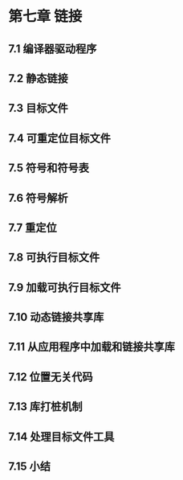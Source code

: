 # 第七章 链接

## 7.1 编译器驱动程序

## 7.2 静态链接

## 7.3 目标文件

## 7.4 可重定位目标文件

## 7.5 符号和符号表

## 7.6 符号解析

## 7.7 重定位

## 7.8 可执行目标文件

## 7.9 加载可执行目标文件

## 7.10 动态链接共享库

## 7.11 从应用程序中加载和链接共享库

## 7.12 位置无关代码

## 7.13 库打桩机制

## 7.14 处理目标文件工具

## 7.15 小结